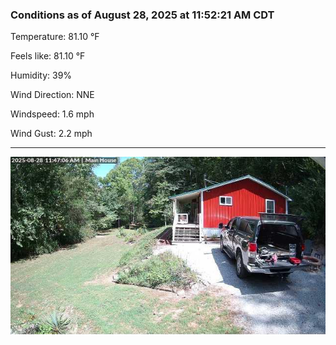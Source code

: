 ### Conditions as of August 28, 2025 at 11:52:21 AM CDT 

Temperature: 81.10 &deg;F

Feels like: 81.10 &deg;F

Humidity: 39%

Wind Direction: NNE

Windspeed: 1.6 mph

Wind Gust: 2.2 mph

---

<img src="./images/latest.jpeg"/>

